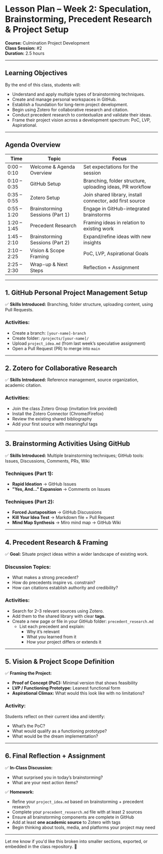 # Lesson Plan – Week 2: Speculation, Brainstorming, Precedent Research & Project Setup

**Course:** Culmination Project Development  
**Class Session:** #2  
**Duration:** 2.5 hours  

---

## **Learning Objectives**
By the end of this class, students will:
- Understand and apply multiple types of brainstorming techniques.
- Create and manage personal workspaces in GitHub.
- Establish a foundation for long-term project development.
- Begin using Zotero for collaborative research and citation.
- Conduct precedent research to contextualize and validate their ideas.
- Frame their project vision across a development spectrum: PoC, LVP, Aspirational.

---

## **Agenda Overview**
| **Time** | **Topic** | **Focus** |
|---------|-----------|-----------|
| 0:00 – 0:10 | Welcome & Agenda Overview | Set expectations for the session |
| 0:10 – 0:35 | GitHub Setup | Branching, folder structure, uploading ideas, PR workflow |
| 0:35 – 0:55 | Zotero Setup | Join shared library, install connector, add first source |
| 0:55 – 1:20 | Brainstorming Sessions (Part 1) | Engage in GitHub-integrated brainstorms |
| 1:20 – 1:45 | Precedent Research | Framing ideas in relation to existing work |
| 1:45 – 2:10 | Brainstorming Sessions (Part 2) | Expand/refine ideas with new insights |
| 2:10 – 2:25 | Vision & Scope Framing | PoC, LVP, Aspirational Goals |
| 2:25 – 2:30 | Wrap-up & Next Steps | Reflection + Assignment |

---

## **1. GitHub Personal Project Management Setup**
✅ **Skills Introduced:** Branching, folder structure, uploading content, using Pull Requests.

### **Activities:**
- Create a branch: `[your-name]-branch`
- Create folder: `/projects/[your-name]/`
- Upload `project_idea.md` (from last week’s speculative assignment)
- Open a Pull Request (PR) to merge into `main`

---

## **2. Zotero for Collaborative Research**
✅ **Skills Introduced:** Reference management, source organization, academic citation.

### **Activities:**
- Join the class Zotero Group (invitation link provided)
- Install the Zotero Connector (Chrome/Firefox)
- Review the existing shared bibliography
- Add your first source with meaningful tags

---

## **3. Brainstorming Activities Using GitHub**
✅ **Skills Introduced:** Multiple brainstorming techniques; GitHub tools: Issues, Discussions, Comments, PRs, Wiki

### **Techniques (Part 1):**
- **Rapid Ideation** → GitHub Issues
- **"Yes, And..." Expansion** → Comments on Issues

### **Techniques (Part 2):**
- **Forced Juxtaposition** → GitHub Discussions
- **Kill Your Idea Test** → Markdown file + Pull Request
- **Mind Map Synthesis** → Miro mind map → GitHub Wiki

---

## **4. Precedent Research & Framing**
✅ **Goal:** Situate project ideas within a wider landscape of existing work.

### **Discussion Topics:**
- What makes a strong precedent?
- How do precedents inspire vs. constrain?
- How can citations establish authority and credibility?

### **Activities:**
- Search for 2–3 relevant sources using Zotero.
- Add them to the shared library with clear **tags**.
- Create a new page or file in your GitHub folder: `precedent_research.md`
  - List each precedent and explain:
    - Why it’s relevant
    - What you learned from it
    - How your project differs or extends it

---

## **5. Vision & Project Scope Definition**
✅ **Framing the Project:**
- **Proof of Concept (PoC):** Minimal version that shows feasibility
- **LVP / Functioning Prototype:** Leanest functional form
- **Aspirational Climax:** What would this look like with no limitations?

### **Activity:**
Students reflect on their current idea and identify:
- What’s the PoC?
- What would qualify as a functioning prototype?
- What would be the dream implementation?

---

## **6. Final Reflection + Assignment**
✅ **In-Class Discussion:**
- What surprised you in today’s brainstorming?
- What are your next action items?

✅ **Homework:**
- Refine your `project_idea.md` based on brainstorming + precedent research
- Complete your `precedent_research.md` file with at least 2 sources
- Ensure all brainstorming components are complete in GitHub
- Add at least **one academic source** to Zotero with tags
- Begin thinking about tools, media, and platforms your project may need

---

Let me know if you'd like this broken into smaller sections, exported, or embedded in the class repository. 🚀
